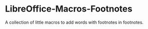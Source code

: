 # LibreOffice-Macros-Footnotes
A collection of little macros to add words with footnotes in footnotes.
